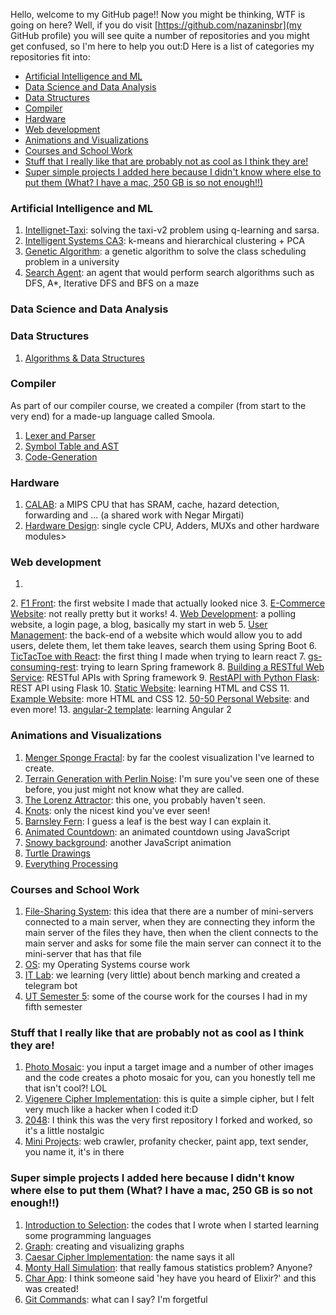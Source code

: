 Hello, welcome to my GitHub page!! Now you might be thinking, WTF is going on here? Well, if you do visit [https://github.com/nazaninsbr](my GitHub profile) you will see quite a number of repositories and you might get confused, so I'm here to help you out:D
Here is a list of categories my repositories fit into:
* [Artificial Intelligence and ML](#ai)
* [Data Science and Data Analysis](#ds)
* [Data Structures](#data)
* [Compiler](#compiler)
* [Hardware](#hardware)
* [Web development](#web)
* [Animations and Visualizations](#animation)
* [Courses and School Work](#course)
* [Stuff that I really like that are probably not as cool as I think they are!](#cool)
* [Super simple projects I added here because I didn't know where else to put them (What? I have a mac, 250 GB is so not enough!!)](#simple)

<h3 id="ai">Artificial Intelligence and ML</h3>

<ol>
  <li><a href="https://github.com/nazaninsbr/Intellignet-Taxi">Intellignet-Taxi</a>: solving the taxi-v2 problem using q-learning and sarsa.</li>
  <li><a href="https://github.com/nazaninsbr/Intelligent-Systems-CA3">Intelligent Systems CA3</a>: k-means and hierarchical clustering + PCA</li>
  <li><a href="https://github.com/nazaninsbr/Genetic-Algorithm">Genetic Algorithm</a>: a genetic algorithm to solve the class scheduling problem in a university </li>
  <li><a href="https://github.com/nazaninsbr/Search-Agent">Search Agent</a>: an agent that would perform search algorithms such as DFS, A*, Iterative DFS and BFS on a maze</li>
</ol>

<h3 id="ds">Data Science and Data Analysis</h3>
<h3 id="data">Data Structures</h3>

<ol>
  <li><a href="https://github.com/nazaninsbr/Algorithms-DataStructure">Algorithms & Data Structures</a></li>
</ol> 

<h3 id="compiler">Compiler</h3>

As part of our compiler course, we created a compiler (from start to the very end) for a made-up language called Smoola. 

<ol>
  <li><a href="https://github.com/nazaninsbr/Lexer-and-Parser">Lexer and Parser</a></li>
  <li><a href="https://github.com/nazaninsbr/Symbol-Table-and-AST">Symbol Table and AST</a></li>
  <li><a href="https://github.com/nazaninsbr/Code-Generation">Code-Generation</a></li>
</ol>

<h3 id="hardware">Hardware</h3>

<ol>
  <li><a href="https://github.com/NegarMirgati/CALAB">CALAB</a>: a MIPS CPU that has SRAM, cache, hazard detection, forwarding and ... (a shared work with Negar Mirgati)</li>
  <li><a href="https://github.com/nazaninsbr/Hardware-Design">Hardware Design</a>: single cycle CPU, Adders, MUXs and other hardware modules></li>
</ol>

<h3 id="web">Web development</h3>

<ol>
  <li></li>
</ol>
2. <a href="https://github.com/nazaninsbr/F1-Front-Final">F1 Front</a>: the first website I made that actually looked nice
3. <a href="https://github.com/nazaninsbr/E-Commerce-Website">E-Commerce Website</a>: not really pretty but it works!
4. <a href="https://github.com/nazaninsbr/Web-Development">Web Development</a>: a polling website, a login page, a blog, basically my start in web
5. <a href="https://github.com/nazaninsbr/User-Management">User Management</a>: the back-end of a website which would allow you to add users, delete them, let them take leaves, search them using Spring Boot
6. <a href="https://github.com/nazaninsbr/TicTacToe-with-React">TicTacToe with React</a>: the first thing I made when trying to learn react
7. <a href="https://github.com/nazaninsbr/gs-consuming-rest">gs-consuming-rest</a>: trying to learn Spring framework
8. <a href="https://github.com/nazaninsbr/Building-a-RESTful-Web-Service">Building a RESTful Web Service</a>: RESTful APIs with Spring framework
9. <a href="https://github.com/nazaninsbr/RestAPI-with-Python-Flask">RestAPI with Python Flask</a>: REST API using Flask 
10. <a href="https://github.com/nazaninsbr/Static-Website">Static Website</a>: learning HTML and CSS
11. <a href="https://github.com/nazaninsbr/Example-Website">Example Website</a>: more HTML and CSS
12. <a href="https://github.com/nazaninsbr/50-50-Personal-Website">50-50 Personal Website</a>: and even more!
13. <a href="https://github.com/nazaninsbr/angular-2-template">angular-2 template</a>: learning Angular 2


<h3 id="animation">Animations and Visualizations</h3>

1. <a href="https://github.com/nazaninsbr/Menger-Sponge-Fractal">Menger Sponge Fractal</a>: by far the coolest visualization I've learned to create. 
2. <a href="https://github.com/nazaninsbr/Terrain-Generation-with-Perlin-Noise">Terrain Generation with Perlin Noise</a>: I'm sure you've seen one of these before, you just might not know what they are called. 
3. <a href="https://github.com/nazaninsbr/The-Lorenz-Attractor">The Lorenz Attractor</a>: this one, you probably haven't seen. 
4. <a href="https://github.com/nazaninsbr/Knots">Knots</a>: only the nicest kind you've ever seen!
5. <a href="https://github.com/nazaninsbr/Barnsley-Fern">Barnsley Fern</a>: I guess a leaf is the best way I can explain it. 
6. <a href="https://github.com/nazaninsbr/Animated-Countdown">Animated Countdown</a>: an animated countdown using JavaScript
7. <a href="https://github.com/nazaninsbr/Snowy-Background">Snowy background</a>: another JavaScript animation
8. <a href="https://github.com/nazaninsbr/Turtle-Drawings">Turtle Drawings</a>
9. <a href="https://github.com/nazaninsbr/Everything-Processing">Everything Processing</a>

<h3 id="course">Courses and School Work</h3>

1. <a href="https://github.com/nazaninsbr/File-Sharing-System">File-Sharing System</a>: this idea that there are a number of mini-servers connected to a main server, when they are connecting they inform the main server of the files they have, then when the client connects to the main server and asks for some file the main server can connect it to the mini-server that has that file
2. <a href="https://github.com/nazaninsbr/OS-UT">OS</a>: my Operating Systems course work
3. <a href="https://github.com/nazaninsbr/IT-Lab">IT Lab</a>: we learning (very little) about bench marking and created a telegram bot
4. <a href="https://github.com/nazaninsbr/UT-Semester5">UT Semester 5</a>: some of the course work for the courses I had in my fifth semester

<h3 id="cool">Stuff that I really like that are probably not as cool as I think they are!</h3>

1. <a href="https://github.com/nazaninsbr/Photo-Mosaic">Photo Mosaic</a>: you input a target image and a number of other images and the code creates a photo mosaic for you, can you honestly tell me that isn't cool?! LOL
2. <a href="https://github.com/nazaninsbr/Vigenere-Cipher-Implementation">Vigenere Cipher Implementation</a>: this is quite a simple cipher, but I felt very much like a hacker when I coded it:D
3. <a href="https://github.com/nazaninsbr/2048">2048</a>: I think this was the very first repository I forked and worked, so it's a little nostalgic
4. <a href="https://github.com/nazaninsbr/Mini-Projects">Mini Projects</a>: web crawler, profanity checker, paint app, text sender, you name it, it's in there

<h3 id="simple">Super simple projects I added here because I didn't know where else to put them (What? I have a mac, 250 GB is so not enough!!)</h3>

1. <a href="https://github.com/nazaninsbr/Introduction-to-Selection">Introduction to Selection</a>: the codes that I wrote when I  started learning some programming languages 
2. <a href="https://github.com/nazaninsbr/Graph">Graph</a>: creating and visualizing graphs 
3. <a href="https://github.com/nazaninsbr/Caesar-Cipher-Implementation">Caesar Cipher Implementation</a>: the name says it all
4. <a href="https://github.com/nazaninsbr/Monty-Hall-Simulation">Monty Hall Simulation</a>: that really famous statistics problem? Anyone?
5. <a href="https://github.com/nazaninsbr/Chat-App">Char App</a>: I think someone said 'hey have you heard of Elixir?' and this was created!
6. <a href="https://github.com/nazaninsbr/Git-Commands">Git Commands</a>: what can I say? I'm forgetful 
